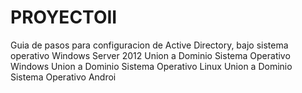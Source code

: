 # PROYECTOII
Guia de pasos para configuracion de Active Directory, bajo sistema operativo Windows Server 2012
Union a Dominio Sistema Operativo Windows
Union a Dominio Sistema Operativo Linux
Union a Dominio Sistema Operativo Androi

